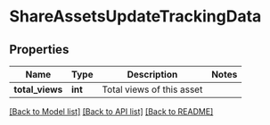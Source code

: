 # ShareAssetsUpdateTrackingData

## Properties
Name | Type | Description | Notes
------------ | ------------- | ------------- | -------------
**total_views** | **int** | Total views of this asset | 

[[Back to Model list]](../README.md#documentation-for-models) [[Back to API list]](../README.md#documentation-for-api-endpoints) [[Back to README]](../README.md)


